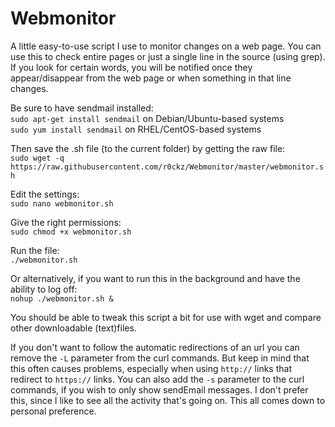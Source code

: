 # Webmonitor
A little easy-to-use script I use to monitor changes on a web page. You can use this to check entire pages or just a single line in the source (using grep). If you look for certain words, you will be notified once they appear/disappear from the web page or when something in that line changes.

Be sure to have sendmail installed:<br>
`sudo apt-get install sendmail` on Debian/Ubuntu-based systems<br>
`sudo yum install sendmail` on RHEL/CentOS-based systems

Then save the .sh file (to the current folder) by getting the raw file:<br>
`sudo wget -q https://raw.githubusercontent.com/r0ckz/Webmonitor/master/webmonitor.sh`

Edit the settings:<br>
`sudo nano webmonitor.sh`

Give the right permissions:<br>
`sudo chmod +x webmonitor.sh`

Run the file:<br>
`./webmonitor.sh`

Or alternatively, if you want to run this in the background and have the ability to log off:<br>
`nohup ./webmonitor.sh &`

You should be able to tweak this script a bit for use with wget and compare other downloadable (text)files.

If you don't want to follow the automatic redirections of an url you can remove the `-L` parameter from the curl commands. But keep in mind that this often causes problems, especially when using `http://` links that redirect to `https://` links. You can also add the `-s` parameter to the curl commands, if you wish to only show sendEmail messages. I don't prefer this, since I like to see all the activity that's going on. This all comes down to personal preference.
